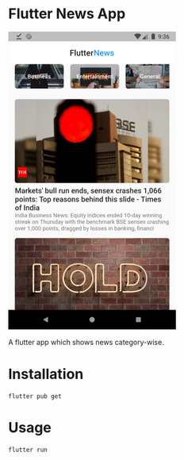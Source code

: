 # Flutter News App

![News app flutter](https://github.com/SahilLimbe/news_flutter/blob/master/images/Screenshot.png)

A flutter app which shows news category-wise.

# Installation

```
flutter pub get
```
# Usage

```
flutter run
```
